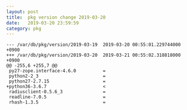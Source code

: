```yaml
---
layout: post
title:  pkg version change 2019-03-20
date:   2019-03-20 23:59:59
category: pkg
---
```


    --- /var/db/pkg/version/2019-03-19	2019-03-20 00:55:01.229744000 +0900
    +++ /var/db/pkg/version/2019-03-20	2019-03-21 00:55:02.318818000 +0900
    @@ -255,6 +255,7 @@
     py27-zope.interface-4.6.0          =
     python2-2_3                        =
     python27-2.7.15                    =
    +python36-3.6.7                     <
     radiusclient-0.5.6_3               =
     readline-7.0.5                     =
     rhash-1.3.5                        =
